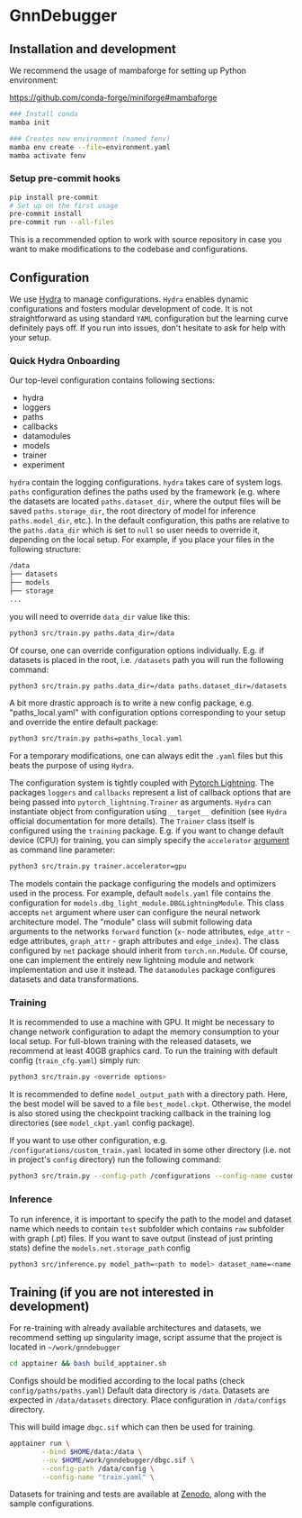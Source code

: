 # GnnDebugger

## Installation and development

We recommend the usage of mambaforge for setting up Python environment:

https://github.com/conda-forge/miniforge#mambaforge

```Bash
### Install conda
mamba init

### Creates new environment (named fenv)
mamba env create --file=environment.yaml
mamba activate fenv
```

### Setup pre-commit hooks

```bash
pip install pre-commit
# Set up on the first usage
pre-commit install
pre-commit run --all-files
```

This is a recommended option to work with source repository in case you want to make modifications to the codebase and configurations.

## Configuration

We use [Hydra](https://hydra.cc/docs/intro/) to manage configurations. `Hydra` enables dynamic configurations and fosters modular development
of code. It is not straightforward as using standard `YAML` configuration but the learning curve definitely pays off. If you run into issues,
don't hesitate to ask for help with your setup.

### Quick Hydra Onboarding

Our top-level configuration contains following sections:

- hydra
- loggers
- paths
- callbacks
- datamodules
- models
- trainer
- experiment

`hydra` contain the logging configurations. `hydra` takes care of system logs.
`paths` configuration defines the paths used by the framework (e.g. where the datasets are located `paths.dataset_dir`, where the output files will be saved `paths.storage_dir`, the root directory of model for inference `paths.model_dir`, etc.). In the default configuration, this paths are relative to the `paths.data_dir` which is set to `null` so user needs to override it, depending on the local setup. For example, if you place your files in the following structure:

```Bash
/data
├── datasets
├── models
├── storage
...
```

you will need to override `data_dir` value like this:

```Bash
python3 src/train.py paths.data_dir=/data
```

Of course, one can override configuration options individually. E.g. if datasets is placed in the root, i.e. `/datasets` path you will run the following command:

```Bash
python3 src/train.py paths.data_dir=/data paths.dataset_dir=/datasets
```

A bit more drastic approach is to write a new config package, e.g. "paths_local.yaml" with configuration options corresponding to your setup and override the entire default package:

```Bash
python3 src/train.py paths=paths_local.yaml
```

For a temporary modifications, one can always edit the `.yaml` files but this beats the purpose of using `Hydra`.

The configuration system is tightly coupled with [Pytorch Lightning](https://lightning.ai/docs/pytorch/stable/). The packages `loggers`
and `callbacks` represent a list of callback options that are being passed into `pytorch_lightning.Trainer` as arguments. `Hydra` can instantiate object from configuration using `__target__` definition (see `Hydra` official documentation for more details). The `Trainer` class itself is configured using the `training` package. E.g. if you want to change
default device (CPU) for training, you can simply specify the `accelerator` [argument](https://lightning.ai/docs/pytorch/stable/api/lightning.pytorch.trainer.trainer.Trainer.html#lightning.pytorch.trainer.trainer.Trainer) as command line parameter:

```Bash
python3 src/train.py trainer.accelerator=gpu
```

The models contain the package configuring the models and optimizers used in the process.
For example, default `models.yaml` file contains the configuration for `models.dbg_light_module.DBGLightningModule`. This class accepts `net` argument where user can configure the neural network architecture model. The "module" class will submit following data arguments to the networks `forward` function (`x`- node attributes, `edge_attr` - edge attributes, `graph_attr` - graph attributes and `edge_index`). The class configured by `net` package should inherit from `torch.nn.Module`. Of course, one can implement the
entirely new lightning module and network implementation and use it instead.
The `datamodules` package configures datasets and data transformations.

### Training

It is recommended to use a machine with GPU. It might be necessary to change network configuration to adapt the memory consumption to
your local setup. For full-blown training with the released datasets, we recommend at least 40GB graphics card. To run the training with default config (`train_cfg.yaml`)
simply run:

```Bash
python3 src/train.py <override options>
```

It is recommended to define `model_output_path` with a directory path. Here, the best
model will be saved to a file `best_model.ckpt`. Otherwise, the model is also stored using the checkpoint tracking callback in the training log directories (see `model_ckpt.yaml` config package).

If you want to use other configuration, e.g. `/configurations/custom_train.yaml` located in some other directory (i.e. not in project's `config` directory) run the following command:

```Bash
python3 src/train.py --config-path /configurations --config-name custom_train.yaml
```

### Inference

To run inference, it is important to specify the path to the model and dataset name
which needs to contain `test` subfolder which contains `raw` subfolder with graph (.pt) files. If you want to save output (instead of just printing stats) define the `models.net.storage_path` config

```Bash
python3 src/inference.py model_path=<path to model> dataset_name=<name of dataset> models.net.storage_path=<output dirpath>
```

## Training (if you are not interested in development)

For re-training with already available architectures and datasets, we recommend setting up singularity image, script assume that the project is located in
`~/work/gnndebugger`

```Bash
cd apptainer && bash build_apptainer.sh
```

Configs should be modified according to the local paths (check `config/paths/paths.yaml`)
Default data directory is `/data`.
Datasets are expected in `/data/datasets` directory.
Place configuration in `/data/configs` directory.

This will build image `dbgc.sif` which can then be used for training.

```Bash
apptainer run \
        --bind $HOME/data:/data \
        --nv $HOME/work/gnndebugger/dbgc.sif \
        --config-path /data/config \
        --config-name "train.yaml" \
```

Datasets for training and tests are available at [Zenodo](https://doi.org/10.5281/zenodo.15073168), along with the sample configurations.
